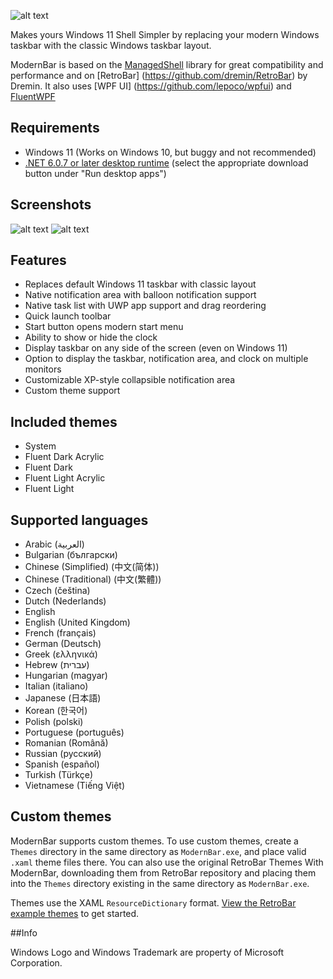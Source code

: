 ﻿![alt text](https://github.com/Lixkote/ModernBar/blob/master/logo.png "ModernBar")


Makes yours Windows 11 Shell Simpler by replacing your modern Windows taskbar with the classic Windows taskbar layout.

ModernBar is based on the [ManagedShell](https://github.com/cairoshell/ManagedShell) library for great compatibility and performance and on [RetroBar] (https://github.com/dremin/RetroBar) by Dremin.
It also uses [WPF UI] (https://github.com/lepoco/wpfui) and [FluentWPF](https://github.com/sourcechord/FluentWPF)

## Requirements
- Windows 11 (Works on Windows 10, but buggy and not recommended)
- [.NET 6.0.7 or later desktop runtime](https://dotnet.microsoft.com/download/dotnet/6.0/runtime) (select the appropriate download button under "Run desktop apps")

## Screenshots
﻿![alt text](https://github.com/Lixkote/ModernBar/blob/master/ModernBar-preview.png "preview")
﻿![alt text](https://github.com/Lixkote/ModernBar/blob/master/properties.png "properties")

## Features
- Replaces default Windows 11 taskbar with classic layout
- Native notification area with balloon notification support
- Native task list with UWP app support and drag reordering
- Quick launch toolbar
- Start button opens modern start menu
- Ability to show or hide the clock
- Display taskbar on any side of the screen (even on Windows 11)
- Option to display the taskbar, notification area, and clock on multiple monitors
- Customizable XP-style collapsible notification area
- Custom theme support

## Included themes
- System
- Fluent Dark Acrylic
- Fluent Dark
- Fluent Light Acrylic
- Fluent Light

## Supported languages
- Arabic (العربية)
- Bulgarian (български)
- Chinese (Simplified) (中文(简体))
- Chinese (Traditional) (中文(繁體))
- Czech (čeština)
- Dutch (Nederlands)
- English
- English (United Kingdom)
- French (français)
- German (Deutsch)
- Greek (ελληνικά)
- Hebrew (עברית)
- Hungarian (magyar)
- Italian (italiano)
- Japanese (日本語)
- Korean (한국어)
- Polish (polski)
- Portuguese (português)
- Romanian (Română)
- Russian (русский)
- Spanish (español)
- Turkish (Türkçe)
- Vietnamese (Tiếng Việt)

## Custom themes
ModernBar supports custom themes. To use custom themes, create a `Themes` directory in the same directory as `ModernBar.exe`, and place valid `.xaml` theme files there.
You can also use the original RetroBar Themes With ModernBar, downloading them from RetroBar repository and placing them into the `Themes` directory existing in the same directory as `ModernBar.exe`.

Themes use the XAML `ResourceDictionary` format. [View the RetroBar example themes](https://github.com/dremin/RetroBar/tree/master/RetroBar/Themes) to get started.

##Info

Windows Logo and Windows Trademark are property of Microsoft Corporation.
